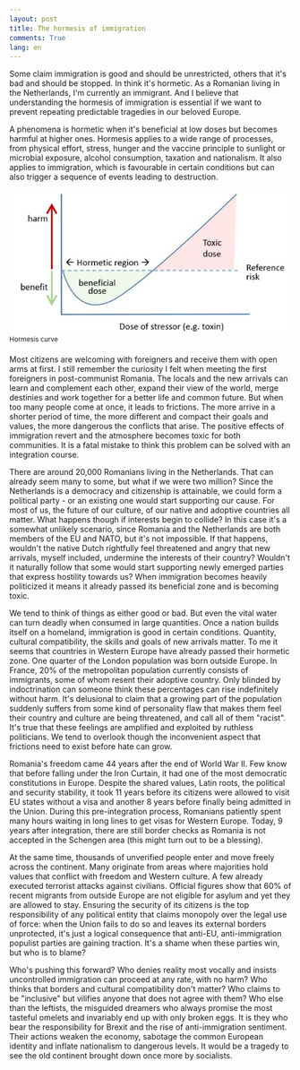 ```yaml
---
layout: post
title: The hormesis of immigration
comments: True
lang: en
---
```


Some claim immigration is good and should be unrestricted, others that it's bad and should be stopped. In think it's hormetic. As a Romanian living in the Netherlands, I'm currently an immigrant. And I believe that understanding the hormesis of immigration is essential if we want to prevent repeating predictable tragedies in our beloved Europe.

<!--more-->

A phenomena is hormetic when it's beneficial at low doses but becomes harmful at higher ones. Hormesis applies to a wide range of processes, from physical effort, stress, hunger and the vaccine principle to sunlight or microbial exposure, alcohol consumption, taxation and nationalism. It also applies to immigration, which is favourable in certain conditions but can also trigger a sequence of events leading to destruction.

![Hormesis curve](/assets/hormesis-curve.jpg "Hormesis curve")
<sup>Hormesis curve</sup>

Most citizens are welcoming with foreigners and receive them with open arms at first. I still remember the curiosity I felt when meeting the first foreigners in post-communist Romania. The locals and the new arrivals can learn and complement each other, expand their view of the world, merge destinies and work together for a better life and common future. But when too many people come at once, it leads to frictions. The more arrive in a shorter period of time, the more different and compact their goals and values, the more dangerous the conflicts that arise. The positive effects of immigration revert and the atmosphere becomes toxic for both communities. It is a fatal mistake to think this problem can be solved with an integration course.

There are around 20,000 Romanians living in the Netherlands. That can already seem many to some, but what if we were two million? Since the Netherlands is a democracy and citizenship is attainable, we could form a political party - or an existing one would start supporting our cause. For most of us, the future of our culture, of our native and adoptive countries all matter. What happens though if interests begin to collide? In this case it's a somewhat unlikely scenario, since Romania and the Netherlands are both members of the EU and NATO, but it's not impossible. If that happens, wouldn't the native Dutch rightfully feel threatened and angry that new arrivals, myself included, undermine the interests of their country? Wouldn't it naturally follow that some would start supporting newly emerged parties that express hostility towards us? When immigration becomes heavily politicized it means it already passed its beneficial zone and is becoming toxic.

We tend to think of things as either good or bad. But even the vital water can turn deadly when consumed in large quantities. Once a nation builds itself on a homeland, immigration is good in certain conditions. Quantity, cultural compatibility, the skills and goals of new arrivals matter. To me it seems that countries in Western Europe have already passed their hormetic zone. One quarter of the London population was born outside Europe. In France, 20% of the metropolitan population currently consists of immigrants, some of whom resent their adoptive country. Only blinded by indoctrination can someone think these percentages can rise indefinitely without harm. It's delusional to claim that a growing part of the population suddenly suffers from some kind of personality flaw that makes them feel their country and culture are being threatened, and call all of them "racist". It's true that these feelings are amplified and exploited by ruthless politicians. We tend to overlook though the inconvenient aspect that frictions need to exist before hate can grow.

Romania's freedom came 44 years after the end of World War II. Few know that before falling under the Iron Curtain, it had one of the most democratic constitutions in Europe. Despite the shared values, Latin roots, the political and security stability, it took 11 years before its citizens were allowed to visit EU states without a visa and another 8 years before finally being admitted in the Union. During this pre-integration process, Romanians patiently spent many hours waiting in long lines to get visas for Western Europe. Today, 9 years after integration, there are still border checks as Romania is not accepted in the Schengen area (this might turn out to be a blessing).

At the same time, thousands of unverified people enter and move freely across the continent. Many originate from areas where majorities hold values that conflict with freedom and Western culture. A few already executed terrorist attacks against civilians. Official figures show that 60% of recent migrants from outside Europe are not eligible for asylum and yet they are allowed to stay. Ensuring the security of its citizens is the top responsibility of any political entity that claims monopoly over the legal use of force: when the Union fails to do so and leaves its external borders unprotected, it's just a logical consequence that anti-EU, anti-immigration populist parties are gaining traction. It's a shame when these parties win, but who is to blame?

Who's pushing this forward? Who denies reality most vocally and insists uncontrolled immigration can proceed at any rate, with no harm? Who thinks that borders and cultural compatibility don't matter? Who claims to be "inclusive" but vilifies anyone that does not agree with them? Who else than the leftists, the misguided dreamers who always promise the most tasteful omelets and invariably end up with only broken eggs. It is they who bear the responsibility for Brexit and the rise of anti-immigration sentiment. Their actions weaken the economy, sabotage the common European identity and inflate nationalism to dangerous levels. It would be a tragedy to see the old continent brought down once more by socialists.
